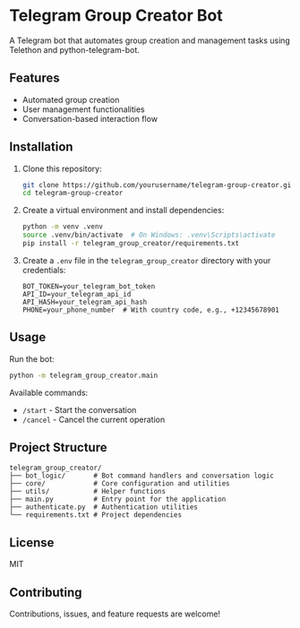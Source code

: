 # Telegram Group Creator Bot

A Telegram bot that automates group creation and management tasks using Telethon and python-telegram-bot.

## Features

- Automated group creation
- User management functionalities
- Conversation-based interaction flow

## Installation

1. Clone this repository:

   ```bash
   git clone https://github.com/yourusername/telegram-group-creator.git
   cd telegram-group-creator
   ```

2. Create a virtual environment and install dependencies:

   ```bash
   python -m venv .venv
   source .venv/bin/activate  # On Windows: .venv\Scripts\activate
   pip install -r telegram_group_creator/requirements.txt
   ```

3. Create a `.env` file in the `telegram_group_creator` directory with your credentials:
   ```
   BOT_TOKEN=your_telegram_bot_token
   API_ID=your_telegram_api_id
   API_HASH=your_telegram_api_hash
   PHONE=your_phone_number  # With country code, e.g., +12345678901
   ```

## Usage

Run the bot:

```bash
python -m telegram_group_creator.main
```

Available commands:

- `/start` - Start the conversation
- `/cancel` - Cancel the current operation

## Project Structure

```
telegram_group_creator/
├── bot_logic/       # Bot command handlers and conversation logic
├── core/            # Core configuration and utilities
├── utils/           # Helper functions
├── main.py          # Entry point for the application
├── authenticate.py  # Authentication utilities
└── requirements.txt # Project dependencies
```

## License

MIT

## Contributing

Contributions, issues, and feature requests are welcome!
